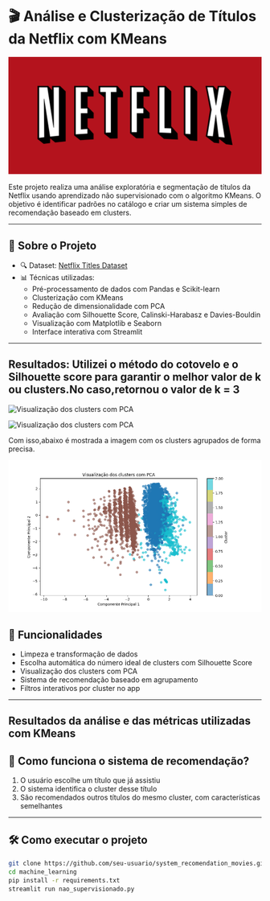 # 🎬 Análise e Clusterização de Títulos da Netflix com KMeans

![Visualização dos clusters com PCA](imagens/logo_netflix.png)

Este projeto realiza uma análise exploratória e segmentação de títulos da Netflix usando aprendizado não supervisionado com o algoritmo KMeans. O objetivo é identificar padrões no catálogo e criar um sistema simples de recomendação baseado em clusters.

---

## 📂 Sobre o Projeto

- 🔍 Dataset: [Netflix Titles Dataset](https://www.kaggle.com/datasets/shivamb/netflix-shows)
- 📊 Técnicas utilizadas:
  - Pré-processamento de dados com Pandas e Scikit-learn
  - Clusterização com KMeans
  - Redução de dimensionalidade com PCA
  - Avaliação com Silhouette Score, Calinski-Harabasz e Davies-Bouldin
  - Visualização com Matplotlib e Seaborn
  - Interface interativa com Streamlit

---
## Resultados: Utilizei o método do cotovelo e o Silhouette score para garantir o melhor valor de k ou clusters.No caso,retornou o valor de k = 3

![Visualização dos clusters com PCA](imagens/medodo_cotovelo.png)

![Visualização dos clusters com PCA](imagens/silhouette_score.png)

Com isso,abaixo é mostrada a imagem com os clusters agrupados de forma precisa.

![Visualização dos clusters com PCA](imagens/visualização_clusters.png)

## 🚀 Funcionalidades

- Limpeza e transformação de dados
- Escolha automática do número ideal de clusters com Silhouette Score
- Visualização dos clusters com PCA
- Sistema de recomendação baseado em agrupamento
- Filtros interativos por cluster no app

---
## Resultados da análise e das métricas utilizadas com KMeans


## 🧠 Como funciona o sistema de recomendação?

1. O usuário escolhe um título que já assistiu
2. O sistema identifica o cluster desse título
3. São recomendados outros títulos do mesmo cluster, com características semelhantes

---

## 🛠️ Como executar o projeto

```bash
git clone https://github.com/seu-usuario/system_recomendation_movies.git
cd machine_learning
pip install -r requirements.txt
streamlit run nao_supervisionado.py
